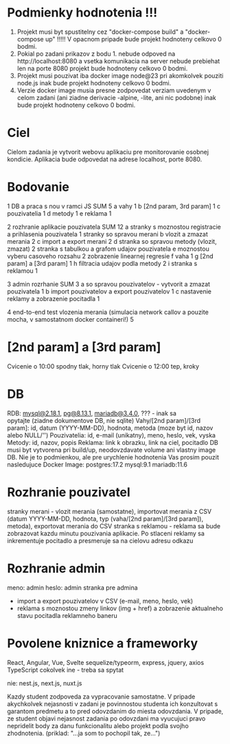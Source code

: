 # Podmienky hodnotenia !!!
1. Projekt musi byt spustitelny cez "docker-compose build" a "docker-compose up" !!!!! V opacnom pripade bude projekt hodnoteny celkovo 0 bodmi.
2. Pokial po zadani prikazov z bodu 1. nebude odpoved na http://localhost:8080 a vsetka komunikacia na server nebude prebiehat len na porte 8080 projekt bude hodnoteny celkovo 0 bodmi.
3. Projekt musi pouzivat iba docker image node@23 pri akomkolvek pouziti node.js inak bude projekt hodnoteny celkovo 0 bodmi.
4. Verzie docker image musia presne zodpovedat verziam uvedenym v celom zadani (ani ziadne derivacie -alpine, -lite, ani nic podobne) inak bude projekt hodnoteny celkovo 0 bodmi.

# Ciel
Cielom zadania je vytvorit webovu aplikaciu pre monitorovanie osobnej kondicie. Aplikacia bude odpovedat na adrese localhost, porte 8080.

# Bodovanie
1    DB a praca s nou v ramci JS SUM 5
a       vahy                         1
b       [2nd param, 3rd param]       1
c       pouzivatelia                 1
d       metody                       1
e       reklama                      1

2    rozhranie aplikacie pouzivatela                                           SUM 12
a       stranky s moznostou registracie a prihlasenia pouzivatela                   1
        stranky so spravou merani
b         vlozit a zmazat merania                                                   2
c         import a export merani                                                    2
d       stranka so spravou metody (vlozit, zmazat)                                  2
        stranka s tabulkou a grafom udajov pouzivatela
e         moznostou vyberu casoveho rozsahu                                         2
          zobrazenie linearnej regresie
f           vaha                                                                    1
g           [2nd param] a [3rd param]                                               1
h         filtracia udajov podla metody                                             2
i       stranka s reklamou                                                          1

3    admin rozrhanie                                        SUM 3
a       so spravou pouzivatelov - vytvorit a zmazat pouzivatela 1
b       import pouzivatelov a export pouzivatelov               1
c       nastavenie reklamy a zobrazenie pocitadla               1

4    end-to-end test vlozenia merania (simulacia network callov a pouzite mocha, v samostatnom docker containeri!) 5

# [2nd param] a [3rd param]
Cvicenie o 10:00 spodny tlak, horny tlak
Cvicenie o 12:00 tep, kroky

# DB
RDB: mysql@2.18.1, pg@8.13.1, mariadb@3.4.0, ??? - inak sa opytajte (ziadne dokumentove DB, nie sqlite)
Vahy/[2nd param]/[3rd param]: id, datum (YYYY-MM-DD), hodnota, metoda (moze byt id, nazov alebo NULL/'')
Pouzivatelia: id, e-mail (unikatny), meno, heslo, vek, vyska
Metody: id, nazov, popis
Reklama: link k obrazku, link na ciel, pocitadlo
DB musi byt vytvorena pri build/up, neodovzdavate volume ani vlastny image DB.
Nie je to podmienkou, ale pre urychlenie hodnotenia Vas prosim pouzit nasledujuce Docker Image:
postgres:17.2
mysql:9.1
mariadb:11.6

# Rozhranie pouzivatel
stranky merani - vlozit merania (samostatne), importovat merania z CSV (datum YYYY-MM-DD, hodnota, typ (vaha/[2nd param]/[3rd param]), metoda), exportovat merania do CSV
stranka s reklamou - reklama sa bude zobrazovat kazdu minutu pouzivania aplikacie. Po stlaceni reklamy sa inkrementuje pocitadlo a presmeruje sa na cielovu adresu odkazu

# Rozhranie admin
meno: admin
heslo: admin
stranka pre admina
  - import a export pouzivatelov v CSV (e-mail, meno, heslo, vek)
  - reklama s moznostou zmeny linkov (img + href) a zobrazenie aktualneho stavu pocitadla reklamneho baneru

# Povolene kniznice a frameworky
React, Angular, Vue, Svelte
sequelize/typeorm, express, jquery, axios
TypeScript
cokolvek ine - treba sa spytat

nie: nest.js, next.js, nuxt.js

Kazdy student zodpoveda za vypracovanie samostatne. V pripade akychkolvek nejasnosti v zadani je povinnostou studenta ich konzultovat s garantom predmetu a to pred odovzdanim do miesta odovzdania. V pripade, ze student objavi nejasnost zadania po odovzdani ma vyucujuci pravo nepridelit body za danu funkcionalitu alebo projekt podla svojho zhodnotenia. (priklad: "...ja som to pochopil tak, ze...")


